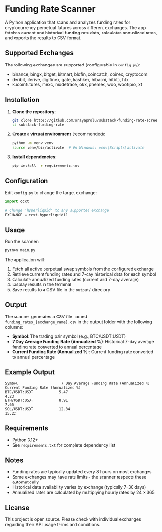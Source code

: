 # Funding Rate Scanner

A Python application that scans and analyzes funding rates for cryptocurrency perpetual futures across different exchanges. The app fetches current and historical funding rate data, calculates annualized rates, and exports the results to CSV format.

## Supported Exchanges

The following exchanges are supported (configurable in `config.py`):

- binance, bingx, bitget, bitmart, blofin, coincatch, coinex, cryptocom
- deribit, derive, digifinex, gate, hashkey, hibachi, hitbtc, htx
- kucoinfutures, mexc, modetrade, okx, phemex, woo, woofipro, xt

## Installation

1. **Clone the repository**:
   ```bash
   git clone https://github.com/orayaprolu/substack-funding-rate-screener
   cd substack-funding-rate
   ```

2. **Create a virtual environment** (recommended):
   ```bash
   python -m venv venv
   source venv/bin/activate  # On Windows: venv\Scripts\activate
   ```

3. **Install dependencies**:
   ```bash
   pip install -r requirements.txt
   ```

## Configuration

Edit `config.py` to change the target exchange:

```python
import ccxt

# Change 'hyperliquid' to any supported exchange
EXCHANGE = ccxt.hyperliquid()
```

## Usage

Run the scanner:

```bash
python main.py
```

The application will:
1. Fetch all active perpetual swap symbols from the configured exchange
2. Retrieve current funding rates and 7-day historical data for each symbol
3. Calculate annualized funding rates (current and 7-day average)
4. Display results in the terminal
5. Save results to a CSV file in the `output/` directory

## Output

The scanner generates a CSV file named `funding_rates_{exchange_name}.csv` in the output folder with the following columns:

- **Symbol**: The trading pair symbol (e.g., BTC/USDT:USDT)
- **7 Day Average Funding Rate (Annualized %)**: Historical 7-day average funding rate converted to annual percentage
- **Current Funding Rate (Annualized %)**: Current funding rate converted to annual percentage

## Example Output

```
Symbol                    7 Day Average Funding Rate (Annualized %)    Current Funding Rate (Annualized %)
BTC/USDT:USDT            5.47                                          4.23
ETH/USDT:USDT            8.91                                          7.65
SOL/USDT:USDT            12.34                                         15.22
```

## Requirements

- Python 3.12+
- See `requirements.txt` for complete dependency list

## Notes

- Funding rates are typically updated every 8 hours on most exchanges
- Some exchanges may have rate limits - the scanner respects these automatically
- Historical data availability varies by exchange (typically 7-30 days)
- Annualized rates are calculated by multiplying hourly rates by 24 × 365

## License

This project is open source. Please check with individual exchanges regarding their API usage terms and conditions.
